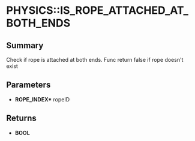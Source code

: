 # PHYSICS::IS_ROPE_ATTACHED_AT_BOTH_ENDS

## Summary
Check if rope is attached at both ends. Func return false if rope doesn't exist

## Parameters
* **ROPE_INDEX\*** ropeID

## Returns
* **BOOL**